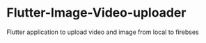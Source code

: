 # Flutter-Image-Video-uploader
Flutter application to upload video and image from local to firebses
